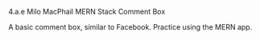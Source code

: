 4.a.e
Milo MacPhail
MERN Stack Comment Box

A basic comment box, similar to Facebook. Practice using the MERN app.

